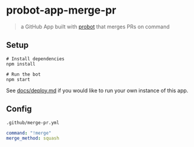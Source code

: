 # probot-app-merge-pr

> a GitHub App built with [probot](https://github.com/probot/probot) that merges PRs on command

## Setup

```
# Install dependencies
npm install

# Run the bot
npm start
```

See [docs/deploy.md](docs/deploy.md) if you would like to run your own instance of this app.

## Config

`.github/merge-pr.yml`
```yml
command: "!merge"
merge_method: squash
```
